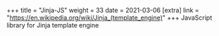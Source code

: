 +++
title = "Jinja-JS"
weight = 33
date = 2021-03-06
[extra]
link = "https://en.wikipedia.org/wiki/Jinja_(template_engine)"
+++
JavaScript library for Jinja template engine

